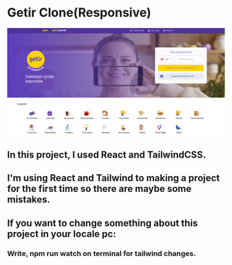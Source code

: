 # Getir Clone(Responsive)

![](https://github.com/kutlukarakoc/getir.com-clone-with-react-tailwindcss/blob/main/getir-clone.png) 

## In this project, I used React and TailwindCSS.
## I'm using React and Tailwind to making a project for the first time so there are maybe some mistakes.
## If you want to change something about this project in your locale pc:
### Write, npm run watch on terminal for tailwind changes.
